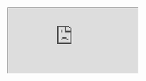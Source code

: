 <!DOCTYPE html>
<html lang="en">
<head>
    <meta charset="UTF-8">
    <title>测试</title>
	
</head>


<body>

<iframe src="https://qingdog.github.io/interview/"></iframe>
<style>
	/* 可选的样式调整 */
	body {
		margin: 0;
		overflow: hidden; /* 隐藏滚动条 */
	}

	iframe {
		border: none;
		width: 100%;
		height: 100vh;
	}
</style>
</body>
</html>
